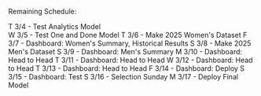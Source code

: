 Remaining Schedule:

T 3/4 - Test Analytics Model <br>
W 3/5 - Test One and Done Model
T 3/6 - Make 2025 Women's Dataset
F 3/7 - Dashboard: Women's Summary, Historical Results
S 3/8 - Make 2025 Men's Dataset
S 3/9 - Dashboard: Men's Summary
M 3/10 - Dashboard: Head to Head
T 3/11 - Dashboard: Head to Head
W 3/12 - Dashboard: Head to Head
T 3/13 - Dashboard: Head to Head
F 3/14 - Dashboard: Deploy
S 3/15 - Dashboard: Test
S 3/16 - Selection Sunday
M 3/17 - Deploy Final Model

